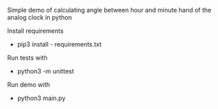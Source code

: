 Simple demo of calculating angle between hour and minute hand of the analog clock in python

Install requirements
- pip3 install - requirements.txt

Run tests with
- python3 -m unittest

Run demo with
- python3 main.py
